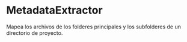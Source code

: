 # MetadataExtractor
Mapea los archivos de los folderes principales y los subfolderes de un directorio de proyecto.
